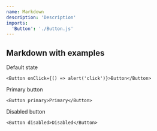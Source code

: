 ```yaml
---
name: Markdown
description: 'Description'
imports:
  'Button': './Button.js'
---
```


## Markdown with examples

Default state

```example
<Button onClick={() => alert('click')}>Button</Button>
```

Primary button

```example
<Button primary>Primary</Button>
```

Disabled button

```example
<Button disabled>Disabled</Button>
```
